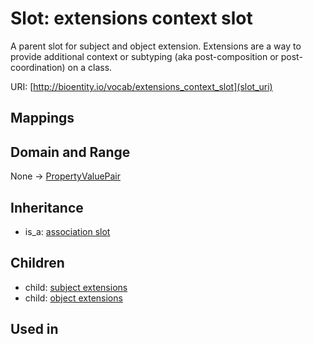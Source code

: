 # Slot: extensions context slot


A parent slot for subject and object extension. Extensions are a way to provide additional context or subtyping (aka post-composition or post-coordination) on a class.

URI: [http://bioentity.io/vocab/extensions_context_slot](slot_uri)
## Mappings

## Domain and Range

None -> [PropertyValuePair](PropertyValuePair.md)
## Inheritance

 *  is_a: [association slot](association_slot.md)
## Children

 *  child: [subject extensions](subject_extensions.md)
 *  child: [object extensions](object_extensions.md)
## Used in

